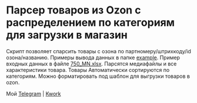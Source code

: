 # Парсер товаров из Ozon с распределением по категориям для загрузки в магазин
Скрипт позволяет спарсить товары с озона по партномеру/штрихкоду/id озона/названию. Примеры вывода данных в папке [example](https://github.com/freedomsoul8/ozon_multiparser/tree/main/examle). Пример входных данных в файле [750_MN.xlsx](https://github.com/freedomsoul8/ozon_multiparser/blob/main/750_MN.xlsx). Парсятся медиафайлы и все характеристики товара. Товары Автоматически сортируются по категориям. Можно форматировать под шаблон для выгрузки товаров в ozon.

Мой [Telegram](https://t.me/drowningintearz) | [Kwork](https://kwork.ru/user/codingsavant)
